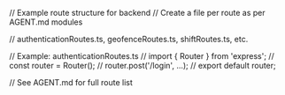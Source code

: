 // Example route structure for backend
// Create a file per route as per AGENT.md modules

// authenticationRoutes.ts, geofenceRoutes.ts, shiftRoutes.ts, etc.

// Example: authenticationRoutes.ts
// import { Router } from 'express';
// const router = Router();
// router.post('/login', ...);
// export default router;

// See AGENT.md for full route list
